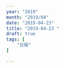 ```yaml
---
year: "2019"
month: "2019/04"
date: "2019-04-23"
title: "2019-04-23 "
draft: true
tags: [
    "日報"
]

---
```


